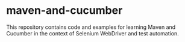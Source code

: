 # maven-and-cucumber
This repository contains code and examples for learning Maven and Cucumber in the context of Selenium WebDriver and test automation.
